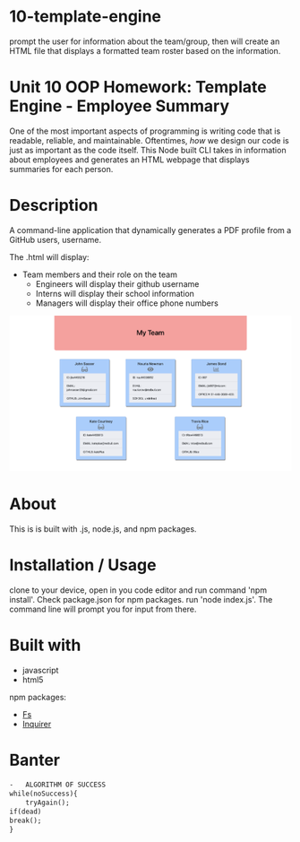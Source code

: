 # 10-template-engine

prompt the user for information about the team/group, then will create an HTML file that displays a formatted team roster based on the information.

# Unit 10 OOP Homework: Template Engine - Employee Summary

One of the most important aspects of programming is writing code that is readable, reliable, and maintainable. Oftentimes, _how_ we design our code is just as important as the code itself. This Node built CLI takes in information about employees and generates an HTML webpage that displays summaries for each person.

# Description

A command-line application that dynamically generates a PDF profile from a GitHub users, username.

The .html will display:

- Team members and their role on the team
  - Engineers will display their github username
  - Interns will display their school information
  - Managers will display their office phone numbers

![photo of project](./appPhoto.png)

# About

This is is built with .js, node.js, and npm packages.

# Installation / Usage

clone to your device, open in you code editor and run command 'npm install'. Check package.json for npm packages. run 'node index.js'.
The command line will prompt you for input from there.

# Built with

- javascript
- html5

npm packages:

- [Fs](https://www.npmjs.com/package/fs-js)
- [Inquirer](https://www.npmjs.com/package/inquirer)

# Banter

    -   ALGORITHM OF SUCCESS
    while(noSuccess){
        tryAgain();
    if(dead)
    break();
    }
